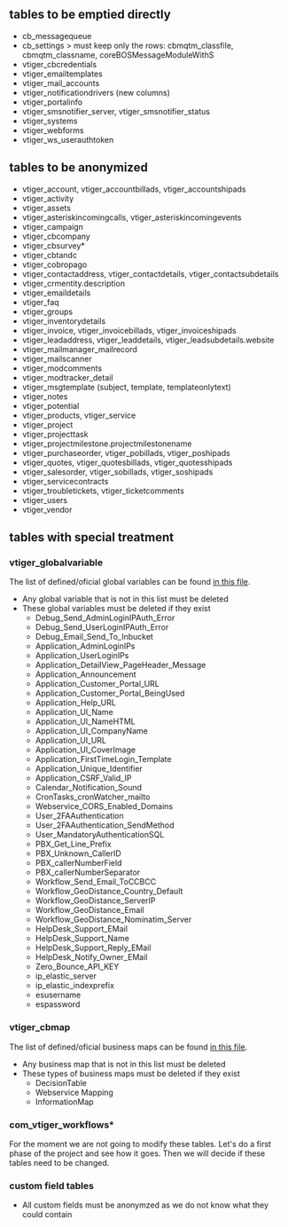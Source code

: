 ## tables to be emptied directly
- cb_messagequeue
- cb_settings > must keep only the rows: cbmqtm_classfile, cbmqtm_classname, coreBOSMessageModuleWithS
- vtiger_cbcredentials
- vtiger_emailtemplates
- vtiger_mail_accounts
- vtiger_notificationdrivers (new columns)
- vtiger_portalinfo
- vtiger_smsnotifier_server, vtiger_smsnotifier_status
- vtiger_systems
- vtiger_webforms
- vtiger_ws_userauthtoken

## tables to be anonymized

- vtiger_account, vtiger_accountbillads, vtiger_accountshipads
- vtiger_activity
- vtiger_assets
- vtiger_asteriskincomingcalls, vtiger_asteriskincomingevents
- vtiger_campaign
- vtiger_cbcompany
- vtiger_cbsurvey*
- vtiger_cbtandc
- vtiger_cobropago
- vtiger_contactaddress, vtiger_contactdetails, vtiger_contactsubdetails
- vtiger_crmentity.description
- vtiger_emaildetails
- vtiger_faq
- vtiger_groups
- vtiger_inventorydetails
- vtiger_invoice, vtiger_invoicebillads, vtiger_invoiceshipads
- vtiger_leadaddress, vtiger_leaddetails, vtiger_leadsubdetails.website
- vtiger_mailmanager_mailrecord
- vtiger_mailscanner
- vtiger_modcomments
- vtiger_modtracker_detail
- vtiger_msgtemplate (subject, template, templateonlytext)
- vtiger_notes
- vtiger_potential
- vtiger_products, vtiger_service
- vtiger_project
- vtiger_projecttask
- vtiger_projectmilestone.projectmilestonename
- vtiger_purchaseorder, vtiger_pobillads, vtiger_poshipads
- vtiger_quotes, vtiger_quotesbillads, vtiger_quotesshipads
- vtiger_salesorder, vtiger_sobillads, vtiger_soshipads
- vtiger_servicecontracts
- vtiger_troubletickets, vtiger_ticketcomments
- vtiger_users
- vtiger_vendor

## tables with special treatment

### vtiger_globalvariable

The list of defined/oficial global variables can be found [in this file](
https://github.com/tsolucio/corebos/blob/master/build/changeSets/DefineGlobalVariables.php#L17).

- Any global variable that is not in this list must be deleted
- These global variables must be deleted if they exist
  - Debug_Send_AdminLoginIPAuth_Error
  - Debug_Send_UserLoginIPAuth_Error
  - Debug_Email_Send_To_Inbucket
  - Application_AdminLoginIPs
  - Application_UserLoginIPs
  - Application_DetailView_PageHeader_Message
  - Application_Announcement
  - Application_Customer_Portal_URL
  - Application_Customer_Portal_BeingUsed
  - Application_Help_URL
  - Application_UI_Name
  - Application_UI_NameHTML
  - Application_UI_CompanyName
  - Application_UI_URL
  - Application_UI_CoverImage
  - Application_FirstTimeLogin_Template
  - Application_Unique_Identifier
  - Application_CSRF_Valid_IP
  - Calendar_Notification_Sound
  - CronTasks_cronWatcher_mailto
  - Webservice_CORS_Enabled_Domains
  - User_2FAAuthentication
  - User_2FAAuthentication_SendMethod
  - User_MandatoryAuthenticationSQL
  - PBX_Get_Line_Prefix
  - PBX_Unknown_CallerID
  - PBX_callerNumberField
  - PBX_callerNumberSeparator
  - Workflow_Send_Email_ToCCBCC
  - Workflow_GeoDistance_Country_Default
  - Workflow_GeoDistance_ServerIP
  - Workflow_GeoDistance_Email
  - Workflow_GeoDistance_Nominatim_Server
  - HelpDesk_Support_EMail
  - HelpDesk_Support_Name
  - HelpDesk_Support_Reply_EMail
  - HelpDesk_Notify_Owner_EMail
  - Zero_Bounce_API_KEY
  - ip_elastic_server
  - ip_elastic_indexprefix
  - esusername
  - espassword

### vtiger_cbmap

The list of defined/oficial business maps can be found [in this file](
https://github.com/tsolucio/corebos/blob/master/build/changeSets/cbMapAddMapTypes.php#L27).

- Any business map that is not in this list must be deleted
- These types of business maps must be deleted if they exist
  - DecisionTable
  - Webservice Mapping
  - InformationMap

### com_vtiger_workflows*

For the moment we are not going to modify these tables. Let's do a first phase of the project and see how it goes. Then we will decide if these tables need to be changed.

### custom field tables

- All custom fields must be anonymzed as we do not know what they could contain
